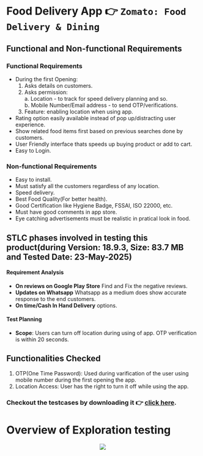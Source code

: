 # Food Delivery App 👉 `Zomato: Food Delivery & Dining`

## Functional and Non-functional Requirements
### Functional Requirements
 - During the first Opening:
    1. Asks details on customers.
    2. Asks permission:<br>
       a. Location - to track for speed delivery planning and so.<br>
       b. Mobile Number/Email address - to send OTP/verifications.
    3. Feature: enabling location when using app.
  - Rating option easily available instead of pop up/distracting user experience.
  - Show related food items first based on previous searches done by customers.
  - User Friendly interface thats speeds up buying product or add to cart.
  - Easy to Login.

### Non-functional Requirements
 - Easy to install.
 - Must satisfy all the customers regardless of any location.
 - Speed delivery.
 - Best Food Quality(For better health).
 - Good Certification like Hygiene Badge, FSSAI, ISO 22000, etc.
 - Must have good comments in app store.
 - Eye catching advertisements must be realistic in pratical look in food.

## STLC phases involved in testing this product(during Version: 18.9.3, Size: 83.7 MB and Tested Date: 23-May-2025)
#### Requirement Analysis
 - **On reviews on Google Play Store** Find and Fix the negative reviews.
 - **Updates on Whatsapp** Whatsapp as a medium does show accurate response to the end customers.
 - **On time/Cash In Hand Delivery** options.
#### Test Planning
 - **Scope**: Users can turn off location during using of app. OTP verification is within 20 seconds.

## Functionalities Checked
1. OTP(One Time Password): Used during varification of the user using mobile number during the first opening the app.
2. Location Access: User has the right to turn it off while using the app.

### Checkout the testcases by downloading it 👉 [click here](https://github.com/RouthKiranBabu/Masai-School-Journey/blob/main/Assignment/Manual%20Testing/Assignment%201/Zomato%20Test%20Cases%20and%20Scenarios.xlsx).
# Overview of Exploration testing
<div align = 'center'>
<img src = "https://github.com/RouthKiranBabu/Assignment-1-STLC-Test-Planning-Documentation/blob/main/Gif_ScreenRecording_ScreenShots/_Disablelocation.gif"></img>
</div>
